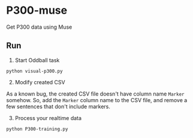 # P300-muse
Get P300 data using Muse

## Run
1. Start Oddball task

  `python visual-p300.py`

2. Modify created CSV

As a known bug, the created CSV file doesn't have column name `Marker` somehow. So, add the `Marker` column name to the CSV file, and remove a few sentences that don't include markers.

3. Process your realtime data

  `python P300-training.py`
